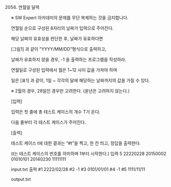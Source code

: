 2056. 연월일 달력

※ SW Expert 아카데미의 문제를 무단 복제하는 것을 금지합니다.

연월일 순으로 구성된 8자리의 날짜가 입력으로 주어진다.
 



해당 날짜의 유효성을 판단한 후, 날짜가 유효하다면

[그림1] 과 같이 ”YYYY/MM/DD”형식으로 출력하고,

날짜가 유효하지 않을 경우, -1 을 출력하는 프로그램을 작성하라.


연월일로 구성된 입력에서 월은 1~12 사이 값을 가져야 하며

일은 [표1] 과 같이, 1일 ~ 각각의 달에 해당하는 날짜까지의 값을 가질 수 있다.
 


※ 2월의 경우, 28일인 경우만 고려한다. (윤년은 고려하지 않는다.)


[입력]

입력은 첫 줄에 총 테스트 케이스의 개수 T가 온다.

다음 줄부터 각 테스트 케이스가 주어진다.


[출력]

테스트 케이스 t에 대한 결과는 “#t”을 찍고, 한 칸 띄고, 정답을 출력한다.

(t는 테스트 케이스의 번호를 의미하며 1부터 시작한다.)
입력
5
22220228
20150002
01010101
20140230
11111111
 
input.txt
출력
#1 2222/02/28
#2 -1
#3 0101/01/01
#4 -1
#5 1111/11/11
 
output.txt